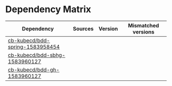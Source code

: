 # Dependency Matrix

Dependency | Sources | Version | Mismatched versions
---------- | ------- | ------- | -------------------
[cb-kubecd/bdd-spring-1583958454](https://github.com/cb-kubecd/bdd-spring-1583958454.git) |  | []() | 
[cb-kubecd/bdd-sbhg-1583960127](https://github.com/cb-kubecd/bdd-sbhg-1583960127.git) |  | []() | 
[cb-kubecd/bdd-gh-1583960127](https://github.com/cb-kubecd/bdd-gh-1583960127.git) |  | []() | 
